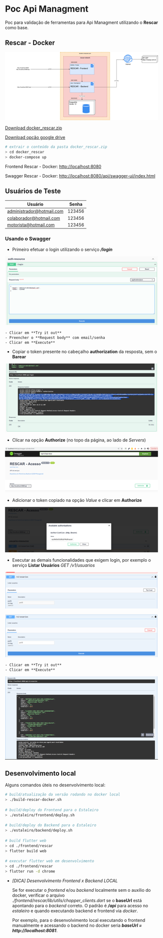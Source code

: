 # Poc Api Managment

Poc para validação de ferramentas para Api Managment utilizando o **Rescar** como base.

## Rescar - Docker

![Topologia](docs/poc_api_magement_docker.png)

[Download docker_rescar.zip](https://serprogovbr-my.sharepoint.com/:u:/g/personal/theo_pavan_serpro_gov_br/EWR6zHDcdAVHhzgahmNIZ1IBd8tkQxmrtTMM79vhnB0RKg?e=MNFKmb)

[Download opção google drive](https://drive.google.com/file/d/1sXEwAwhmYhoB1E6LwtpVfZTLMtaw3x6N/view?usp=sharing)

``` bash
# extrair o conteúdo da pasta docker_rescar.zip
> cd docker_rescar
> docker-compose up
```

Frontend Rescar - Docker: [http://localhost:8080](http://localhost:8080)

Swagger Rescar - Docker: [http://localhost:8080/api/swagger-ui/index.html](http://localhost:8080/api/swagger-ui/index.html)

## Usuários de Teste

| Usuário                       | Senha                 |
| ----------------------------- | --------------------- |
| administrador@hotmail.com     | 123456                |
| colaborador@hotmail.com       | 123456                |
| motorista@hotmail.com         | 123456                |

### Usando o Swagger

- Primeiro efetuar o login utilizando o serviço ***/login***

![Serviço Login](docs/servico_login.png)

    - Clicar em **Try it out**
    - Preencher o **Request body** com email/senha
    - Clicar em **Execute**

- Copiar o token presente no cabeçalho **authorization** da resposta, sem o **Barear**

![Copiar Token](docs/copiar_token.png)

- Clicar na opção **Authorize** (no topo da página, ao lado de *Servers*)

![Opção Authorize](docs/swagger_authorize.png)

- Adicionar o token copiado na opção *Value* e clicar em **Authorize**

![Adicionar Token](docs/adicionar_token_authorize.png)

- Executar as demais funcionalidades que exigem login, por exemplo o serviço **Listar Usuários** *GET /v1/usuarios*

![Listar Usuários - Try it out](docs/listar_usuarios.png)

![Listar Usuários - Execute](docs/listar_usuarios_execute.png)

    - Clicar em **Try it out**
    - Clicar em **Execute**

![Listar Usuários - Resultado](docs/resultado_listar_usuarios.png)

## Desenvolvimento local

Alguns comandos úteis no desenvolvimento local:

``` bash
# build/atualização da versão rodando no docker local
> ./build-rescar-docker.sh

# build/deploy do Frontend para o Estaleiro
> ./estaleiro/frontend/deploy.sh

# build/deploy do Backend para o Estaleiro
> ./estaleiro/backend/deploy.sh

# build flutter web
> cd ./frontend/rescar
> flutter build web

# executar flutter web em desenvolvimento
> cd ./frontend/rescar
> flutter run -d chrome
```

- *[DICA] Desenvolvimento Frontend x Backend LOCAL*
    
    Se for executar o *frontend* e/ou *backend* localmente sem o auxílio do docker, verificar o arquivo *./frontend/rescar/lib/utils/chopper_clients.dart* se o **baseUrl** está apontando para o *backend* correto. O padrão é ***/api*** para acesso no *estaleiro* e quando executando backend e frontend via *docker*. 
    
    Por exemplo, para o desenvolvimento local executando o frontend manualmente e acessando o backend no docker seria ***baseUrl = http://localhost:8081***.
